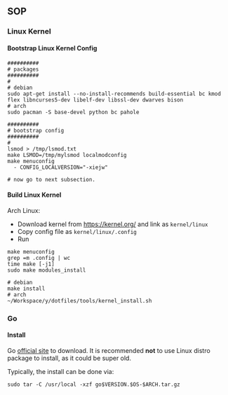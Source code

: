 ## SOP

### Linux Kernel

#### Bootstrap Linux Kernel Config

```
##########
# packages
##########
#
# debian
sudo apt-get install --no-install-recommends build-essential bc kmod flex libncurses5-dev libelf-dev libssl-dev dwarves bison
# arch
sudo pacman -S base-devel python bc pahole

##########
# bootstrap config
##########
#
lsmod > /tmp/lsmod.txt
make LSMOD=/tmp/mylsmod localmodconfig
make menuconfig
  - CONFIG_LOCALVERSION="-xiejw"

# now go to next subsection.
```

#### Build Linux Kernel

Arch Linux:

- Download kernel from https://kernel.org/ and link as `kernel/linux`
- Copy config file as `kernel/linux/.config`
- Run

```
make menuconfig
grep =m .config | wc
time make [-j1]
sudo make modules_install

# debian
make install
# arch
~/Workspace/y/dotfiles/tools/kernel_install.sh
```

### Go

#### Install

Go [official site](http://golang.org) to download. It is recommended **not** to
use Linux distro package to install, as it could be super old.

Typically, the install can be done via:

```
sudo tar -C /usr/local -xzf go$VERSION.$OS-$ARCH.tar.gz
```
